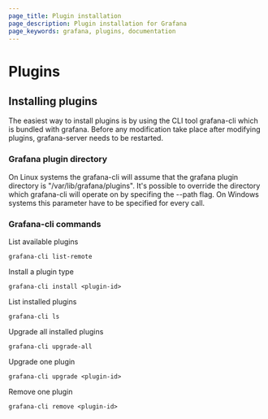```yaml
---
page_title: Plugin installation
page_description: Plugin installation for Grafana
page_keywords: grafana, plugins, documentation
---
```


# Plugins

## Installing plugins

The easiest way to install plugins is by using the CLI tool grafana-cli which is bundled with grafana. Before any modification take place after modifying plugins, grafana-server needs to be restarted.

### Grafana plugin directory
On Linux systems the grafana-cli will assume that the grafana plugin directory is "/var/lib/grafana/plugins". It's possible to override the directory which grafana-cli will operate on by specifing the --path flag. On Windows systems this parameter have to be specified for every call.

### Grafana-cli commands

List available plugins
```
grafana-cli list-remote
```

Install a plugin type
```
grafana-cli install <plugin-id>
```

List installed plugins
```
grafana-cli ls
```

Upgrade all installed plugins
```
grafana-cli upgrade-all
```

Upgrade one plugin
```
grafana-cli upgrade <plugin-id>
```

Remove one plugin
```
grafana-cli remove <plugin-id>
```
